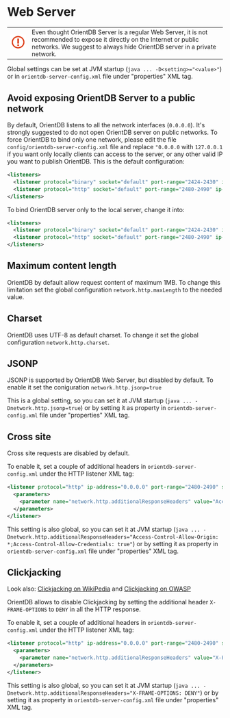 # Web Server

|   |   |
|---|---|
|![](images/warning.png)|Even thought OrientDB Server is a regular Web Server, it is not recommended to expose it directly on the Internet or public networks. We suggest to always hide OrientDB server in a private network.|

Global settings can be set at JVM startup (`java ... -D<setting>="<value>"`) or in `orientdb-server-config.xml` file under "properties" XML tag.

## Avoid exposing OrientDB Server to a public network

By default, OrientDB listens to all the network interfaces (`0.0.0.0`). It's strongly suggested to do not open OrientDB server on public networks. To force OrientDB to bind only one network, please edit the file `config/orientdb-server-config.xml` file and replace `"0.0.0.0` with `127.0.0.1` if you want only locally clients can access to the server, or any other valid IP you want to publish OrientDB. This is the default configuration:

```xml
<listeners>
  <listener protocol="binary" socket="default" port-range="2424-2430" ip-address="0.0.0.0"/>
  <listener protocol="http" socket="default" port-range="2480-2490" ip-address="0.0.0.0">
</listeners>
```

To bind OrientDB server only to the local server, change it into:

```xml
<listeners>
  <listener protocol="binary" socket="default" port-range="2424-2430" ip-address="127.0.0.1"/>
  <listener protocol="http" socket="default" port-range="2480-2490" ip-address="127.0.0.1">
</listeners>
```

## Maximum content length

OrientDB by default allow request content of maximum 1MB. To change this limitation set the global configuration `network.http.maxLength` to the needed value.

## Charset

OrientDB uses UTF-8 as default charset. To change it set the global configuration `network.http.charset`.

## JSONP

JSONP is supported by OrientDB Web Server, but disabled by default. To enable it set the coniguration `network.http.jsonp=true`

This is a global setting, so you can set it at JVM startup (`java ... -Dnetwork.http.jsonp=true`) or by setting it as property in `orientdb-server-config.xml` file under "properties" XML tag.

## Cross site
Cross site requests are disabled by default.

To enable it, set a couple of additional headers in `orientdb-server-config.xml` under the HTTP listener XML tag:

```xml
<listener protocol="http" ip-address="0.0.0.0" port-range="2480-2490" socket="default">
  <parameters>
    <parameter name="network.http.additionalResponseHeaders" value="Access-Control-Allow-Origin: *;Access-Control-Allow-Credentials: true" />
  </parameters>
</listener>
```

This setting is also global, so you can set it at JVM startup (`java ... -Dnetwork.http.additionalResponseHeaders="Access-Control-Allow-Origin: *;Access-Control-Allow-Credentials: true"`) or by setting it as property in `orientdb-server-config.xml` file under "properties" XML tag.


## Clickjacking

Look also: [Clickjacking on WikiPedia](https://en.wikipedia.org/wiki/Clickjacking) and  [Clickjacking on OWASP](https://www.owasp.org/index.php/Clickjacking)

OrientDB allows to disable Clickjacking by setting the additional header `X-FRAME-OPTIONS` to `DENY` in all the HTTP response. 

To enable it, set a couple of additional headers in `orientdb-server-config.xml` under the HTTP listener XML tag:

```xml
<listener protocol="http" ip-address="0.0.0.0" port-range="2480-2490" socket="default">
  <parameters>
    <parameter name="network.http.additionalResponseHeaders" value="X-FRAME-OPTIONS: DENY" />
  </parameters>
</listener>
```

This setting is also global, so you can set it at JVM startup (`java ... -Dnetwork.http.additionalResponseHeaders="X-FRAME-OPTIONS: DENY"`) or by setting it as property in `orientdb-server-config.xml` file under "properties" XML tag.
